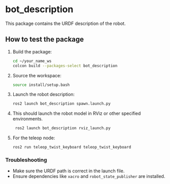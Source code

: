 # bot_description

This package contains the URDF description of the robot.

## How to test the package

1. Build the package:
    ```bash
    cd ~/your_name_ws
    colcon build --packages-select bot_description
    ```

2. Source the workspace:
    ```bash
    source install/setup.bash
    ```

3. Launch the robot description:
    ```bash
    ros2 launch bot_description spawn.launch.py
    ```

4. This should launch the robot model in RViz or other specified environments.
   ```bash
    ros2 launch bot_description rviz_launch.py
    ```
5. For the teleop node:
   ```
   ros2 run teleop_twist_keyboard teleop_twist_keyboard
   ```

### Troubleshooting
- Make sure the URDF path is correct in the launch file.
- Ensure dependencies like `xacro` and `robot_state_publisher` are installed.
